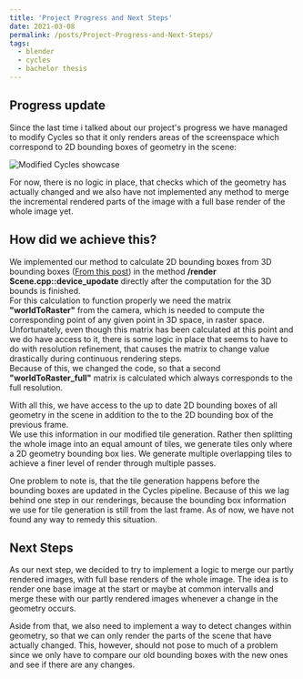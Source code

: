 ```yaml
---
title: 'Project Progress and Next Steps'
date: 2021-03-08
permalink: /posts/Project-Progress-and-Next-Steps/
tags:
  - blender
  - cycles
  - bachelor thesis
---
```


## Progress update

Since the last time i talked about our project's progress we have managed to modify Cycles so that it only renders areas of the screenspace which correspond to 2D bounding boxes of geometry in the scene:

<img src="https://pascalhann.github.io/images/posts/Cycles.gif" alt="Modified Cycles showcase">

For now, there is no logic in place, that checks which of the geometry has actually changed and we also have not implemented any method to merge the incremental rendered parts of the image with a full base render of the whole image yet.

## How did we achieve this?

We implemented our method to calculate 2D bounding boxes from 3D bounding boxes ([From this post](https://pascalhann.github.io/pascals_devblog/blender/2021/01/18/Calculating-2D-Bounds.html)) in the method **/render Scene.cpp::device_upodate** directly after the computation for the 3D bounds is finished.  
For this calculation to function properly we need the matrix **"worldToRaster"** from the camera, which is needed to compute the corresponding point of any given point in 3D space, in raster space. Unfortunately, even though this matrix has been calculated at this point and we do have access to it, there is some logic in place that seems to have to do with resolution refinement, that causes the matrix to change value drastically during continuous rendering steps.  
Because of this, we changed the code, so that a second **"worldToRaster_full"** matrix is calculated which always corresponds to the full resolution.

With all this, we have access to the up to date 2D bounding boxes of all geometry in the scene in addition to the to the 2D bounding box of the previous frame.  
We use this information in our modified tile generation. Rather then splitting the whole image into an equal amount of tiles, we generate tiles only where a 2D geometry bounding box lies. We generate multiple overlapping tiles to achieve a finer level of render through multiple passes.

One problem to note is, that the tile generation happens before the bounding boxes are updated in the Cycles pipeline. Because of this we lag behind one step in our renderings, because the bounding box information we use for tile generation is still from the last frame. As of now, we have not found any way to remedy this situation.

## Next Steps

As our next step, we decided to try to implement a logic to merge our partly rendered images, with full base renders of the whole image. The idea is to render one base image at the start or maybe at common intervalls and merge these with our partly rendered images whenever a change in the geometry occurs.

Aside from that, we also need to implement a way to detect changes within geometry, so that we can only render the parts of the scene that have actually changed. This, however, should not pose to much of a problem since we only have to compare our old bounding boxes with the new ones and see if there are any changes.